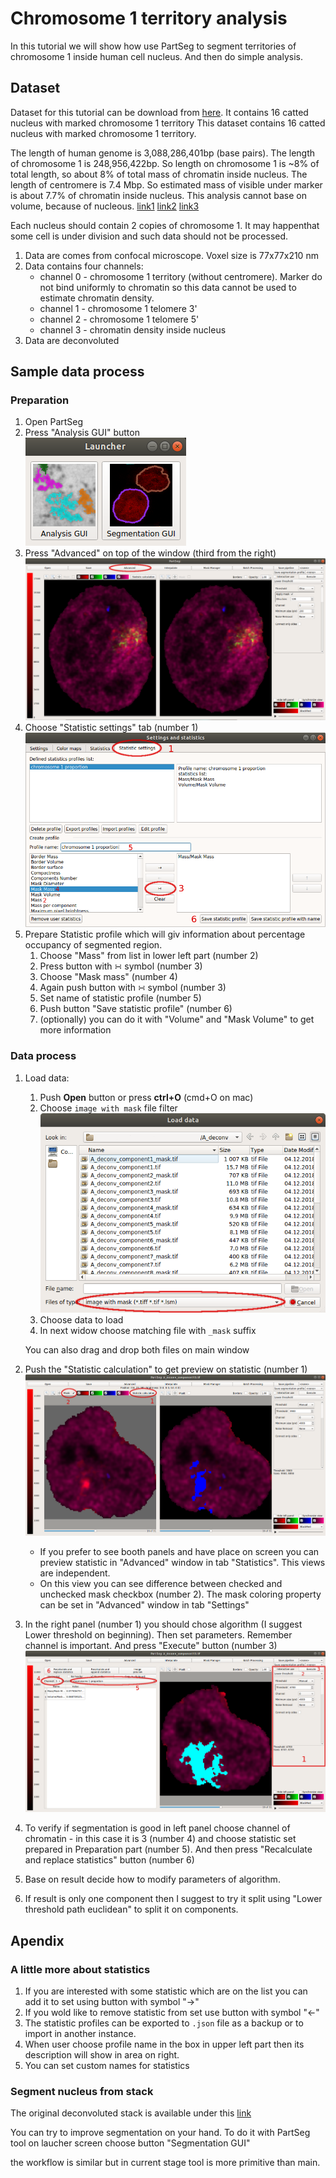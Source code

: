 
# Chromosome 1 territory analysis 

In this tutorial we will show how use PartSeg to segment territories of chromosome 1 inside human cell nucleus. 
And then do simple analysis.  

## Dataset 

Dataset for this tutorial can be download from [here](http://nucleus3d.cent.uw.edu.pl/PartSeg/Downloads/A_deconv_elements.zip). It contains 16 catted nucleus with marked chromosome 1 territory
This dataset contains 16 catted nucleus with marked chromosome 1 territory.

The length of human genome is 3,088,286,401bp (base pairs). The length of chromosome 1 is 248,956,422bp. 
So length on chromosome 1 is ~8% of total length, so about 8% of total mass of chromatin inside nucleus.
The length of centromere is 7.4 Mbp. 
So estimated mass of visible under marker is about 7.7% of chromatin inside nucleus.
This analysis cannot base on volume, because of nucleous. [link1](https://en.wikipedia.org/wiki/Human_genome)
[link2](https://en.wikipedia.org/wiki/Chromosome_1) [link3](https://en.wikipedia.org/wiki/Centromere#Positions)

Each nucleus should contain 2 copies of chromosome 1. 
It may happenthat some cell is under division and such data should not be processed.  

1. Data are comes from confocal microscope. Voxel size is 77x77x210 nm   
2. Data contains four channels: 
    * channel 0  - chromosome 1 territory (without centromere). Marker do not bind uniformly to 
    chromatin so this data cannot be used to estimate chromatin density.  
    * channel 1 - chromosome 1 telomere 3'
    * channel 2 - chromosome 1 telomere 5'
    * channel 3 - chromatin density inside nucleus
3. Data are deconvoluted

## Sample data process

### Preparation

1. Open PartSeg
2. Press "Analysis GUI" button  
    ![launcher GUI](./images/launcher.png)
3. Press "Advanced" on top of the window (third from the right)  
    ![PartSeg GUI](images/main_window.png)
4. Choose "Statistic settings" tab (number 1)  
    ![Advanced window](images/advanced.png) 
5. Prepare Statistic profile which will giv information about percentage occupancy of segmented region.
    1. Choose "Mass" from list in lower left part (number 2)
    2. Press button with ∺ symbol (number 3) 
    3. Choose "Mask mass" (number 4)
    4. Again push button with ∺ symbol (number 3)
    5. Set name of statistic profile (number 5)
    6. Push button "Save statistic profile" (number 6)
    7. (optionally) you can do it with "Volume" and "Mask Volume" to get more information  
       

### Data process
1. Load data:
    1. Push **Open** button or press **ctrl+O** (cmd+O on mac) 
    2. Choose `image with mask` file filter  
    ![open dialog](images/open_file.png)
    3. Choose data to load
    4. In next widow choose matching file with `_mask` suffix
    
    You can also drag and drop both files on main window
2. Push the "Statistic calculation" to get preview on statistic (number 1)  
![PartSeg GUI](images/main_window_analysis.png) 
    * If you prefer to see booth panels and have place on screen you can preview statistic in 
    "Advanced" window in tab "Statistics". This views are independent.
    * On this view you can see difference between checked and unchecked mask checkbox (number 2).
    The mask coloring property can be set in "Advanced" window in tab "Settings" 
3. In the right panel (number 1) you should chose algorithm (I suggest Lower threshold on beginning). 
Then set parameters. Remember channel is important. And press "Execute" button (number 3)    
![PartSeg GUI](images/main_window_analysis2.png)      

4. To verify if segmentation is good in left panel choose channel of chromatin - in this case it is 3 (number 4)
and choose statistic set prepared in Preparation part (number 5). And then press "Recalculate and replace statistics" 
button (number 6)

5. Base on result decide how to modify parameters of algorithm.
6. If result is only one component then I suggest to try it split using "Lower threshold path euclidean" to 
split it on components.
  
    
## Apendix 
### A little more about statistics 

1. If you are interested with some statistic which are on the list you can add 
it to set using button with symbol "→"
2. If you wold like to remove statistic from set use button with symbol "←"
3. The statistic profiles can be exported to `.json` file as a backup or to import in another instance.
4. When user choose profile name in the box in upper left part then its description will show in area on right.
5. You can set custom names for statistics 
  
### Segment nucleus from stack
The original deconvoluted stack is available under this [link]([link](http://nucleus3d.cent.uw.edu.pl/PartSeg/Downloads/A_deconv_stack.zip)) 

You can try to improve segmentation on your hand. 
To do it with PartSeg tool on laucher screen choose button "Segmentation GUI"

the workflow is similar but in current stage tool is more primitive than main.   

[comment]: <> (pandoc -t html -s -o tutorial-chromosome1.html --css pandoc.css -M pagetitle:"Chromosome 1 territory analysis"  tutorial-chromosome1.md)